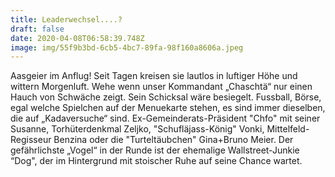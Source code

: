 ```yaml
---
title: Leaderwechsel....?
draft: false
date: 2020-04-08T06:58:39.748Z
image: img/55f9b3bd-6cb5-4bc7-89fa-98f160a8606a.jpeg
---
```

Aasgeier im Anflug! Seit Tagen kreisen sie lautlos in luftiger Höhe und wittern Morgenluft. Wehe wenn unser Kommandant „Chaschtä“ nur einen Hauch von Schwäche zeigt. Sein Schicksal wäre besiegelt. Fussball, Börse, egal welche Spielchen auf der Menuekarte stehen, es sind immer dieselben, die auf „Kadaversuche“ sind. Ex-Gemeinderats-Präsident "Chfo" mit seiner Susanne, Torhüterdenkmal Zeljko, "Schufläjass-König" Vonki, Mittelfeld-Regisseur  Benzina oder die "Turteltäubchen" Gina+Bruno Meier. Der gefährlichste „Vogel“ in der Runde ist der ehemalige Wallstreet-Junkie “Dog", der im Hintergrund mit stoischer Ruhe auf seine Chance wartet.